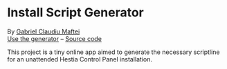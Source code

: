 # Install Script Generator

By [Gabriel Claudiu Maftei](https://github.com/gabizz/)  
[Use the generator](https://gabizz.github.io/hestiacp-scriptline-generator/) – [Source code](https://github.com/gabizz/hestiacp-scriptline-generator)

This project is a tiny online app aimed to generate the necessary scriptline for an unattended Hestia Control Panel installation.
